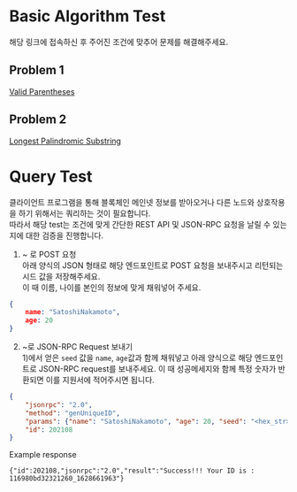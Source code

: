 # Basic Algorithm Test
해당 링크에 접속하신 후 주어진 조건에 맞추어 문제를 해결해주세요.
## Problem 1
[Valid Parentheses](https://leetcode.com/problems/valid-parentheses/)
## Problem 2
[Longest Palindromic Substring](https://leetcode.com/problems/longest-palindromic-substring/)
# Query Test
클라이언트 프로그램을 통해 블록체인 메인넷 정보를 받아오거나 다른 노드와 상호작용을 하기 위해서는 쿼리하는 것이 필요합니다.  
따라서 해당 test는 조건에 맞게 간단한 REST API 및 JSON-RPC 요청을 날릴 수 있는지에 대한 검증을 진행합니다.

1) ~ 로 POST 요청  
아래 양식의 JSON 형태로 해당 엔드포인트로 POST 요청을 보내주시고 리턴되는 시드 값을 저장해주세요.  
이 때 이름, 나이를 본인의 정보에 맞게 채워넣어 주세요.
```json
{
    name: "SatoshiNakamoto",
    age: 20
}
```
2) ~로 JSON-RPC Request 보내기  
1\)에서 얻은 `seed` 값을 `name`, `age`값과 함께 채워넣고 아래 양식으로 해당 엔드포인트로 JSON-RPC request를 보내주세요. 이 때 성공메세지와 함께 특정 숫자가 반환되면 이를 지원서에 적어주시면 됩니다.
```json
{
    "jsonrpc": "2.0",
    "method": "genUniqueID",
    "params": {"name": "SatoshiNakamoto", "age": 20, "seed": "<hex_str>"},
    "id": 202108
}
```
Example response
```
{"id":202108,"jsonrpc":"2.0","result":"Success!!! Your ID is : 116980bd32321260_1628661963"}
```